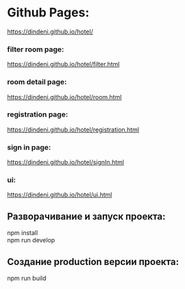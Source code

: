 # Github Pages:
https://dindeni.github.io/hotel/
### filter room page: 
https://dindeni.github.io/hotel/filter.html
### room detail page:
https://dindeni.github.io/hotel/room.html
### registration page:
https://dindeni.github.io/hotel/registration.html
### sign in page:
https://dindeni.github.io/hotel/signIn.html
### ui:
https://dindeni.github.io/hotel/ui.html

## Разворачивание и запуск проекта:<br>
  npm install<br>
  npm run develop

## Создание production версии проекта:<br>
  npm run build